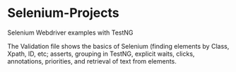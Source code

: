 # Selenium-Projects
Selenium Webdriver examples with TestNG

The Validation file shows the basics of Selenium (finding elements by Class, Xpath, ID, etc; asserts, grouping in TestNG, explicit waits,
clicks, annotations, priorities, and retrieval of text from elements.
